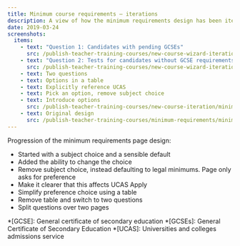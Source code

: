 ```yaml
---
title: Minimum course requirements – iterations
description: A view of how the minimum requirements design has been iterated since December.
date: 2019-03-24
screenshots:
  items:
    - text: "Question 1: Candidates with pending GCSEs"
      src: /publish-teacher-training-courses/new-course-wizard-iteration-9-apr/candidates-with-pending-gcses.png
    - text: "Question 2: Tests for candidates without GCSE requirements"
      src: /publish-teacher-training-courses/new-course-wizard-iteration-9-apr/tests-for-candidates-without-gcse-requirements.png
    - text: Two questions
    - text: Options in a table
    - text: Explicitly reference UCAS
    - text: Pick an option, remove subject choice
    - text: Introduce options
      src: /publish-teacher-training-courses/new-course-iteration/minimum-gcse-requirements.png
    - text: Original design
      src: /publish-teacher-training-courses/minimum-requirements/minimum-course-requirements.png
---
```


Progression of the minimum requirements page design:

- Started with a subject choice and a sensible default
- Added the ability to change the choice
- Remove subject choice, instead defaulting to legal minimums. Page only asks for preference
- Make it clearer that this affects UCAS Apply
- Simplify preference choice using a table
- Remove table and switch to two questions
- Split questions over two pages


*[GCSE]: General certificate of secondary education
*[GCSEs]: General Certificate of Secondary Education
*[UCAS]: Universities and colleges admissions service
